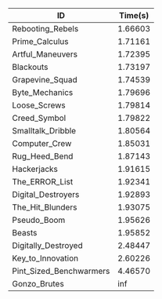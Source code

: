 |ID|Time(s)|
|-|-|
|Rebooting_Rebels|1.66603|
|Prime_Calculus|1.71161|
|Artful_Maneuvers|1.72395|
|Blackouts|1.73197|
|Grapevine_Squad|1.74539|
|Byte_Mechanics|1.79696|
|Loose_Screws|1.79814|
|Creed_Symbol|1.79822|
|Smalltalk_Dribble|1.80564|
|Computer_Crew|1.85031|
|Rug_Heed_Bend|1.87143|
|Hackerjacks|1.91615|
|The_ERROR_List|1.92341|
|Digital_Destroyers|1.92893|
|The_Hit_Blunders|1.93075|
|Pseudo_Boom|1.95626|
|Beasts|1.95852|
|Digitally_Destroyed|2.48447|
|Key_to_Innovation|2.60226|
|Pint_Sized_Benchwarmers|4.46570|
|Gonzo_Brutes|inf|
